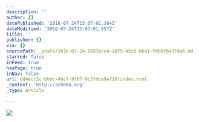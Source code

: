 ```yaml
---
description: ''
author: []
datePublished: '2016-07-24T15:07:01.164Z'
dateModified: '2016-07-24T15:07:01.057Z'
title: ''
publisher: {}
via: {}
sourcePath: _posts/2016-07-24-5657bcc4-28f5-45cb-b641-f0b6fb4374a6.md
starred: false
inFeed: true
hasPage: true
inNav: false
url: dd4ecc2c-bbdc-4bc7-9307-9c3fdce9e710/index.html
_context: 'http://schema.org'
_type: Article

---
```

![](https://the-grid-user-content.s3-us-west-2.amazonaws.com/68ba6c28-4938-423d-a3e2-257a9c574599.jpg)